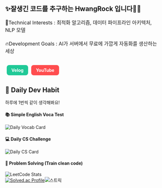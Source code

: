 ✨잘생긴 코드를 추구하는 HwangRock 입니다🧑‍💻
---
<span style="font-size: 16px;">
  🔎Technical Interests : 최적화 알고리즘, 데이터 파이프라인 아키텍처, NLP 모델
</br></br>
  🔥Development Goals : AI가 서버에서 무료에 가깝게 자동화를 생산하는 세상
</span>
</br>

<a href="https://velog.io/@hwangrock1220/posts" target="_blank" style="
  display:inline-block;
  padding:8px 15px;
  margin:5px;
  background-color:#20c997;
  color:white;
  text-decoration:none;
  border-radius:8px;
  font-size:14px;">
  Velog
</a><a href="https://www.youtube.com/@HwangRock/videos" target="_blank" style="
  display:inline-block;
  padding:8px 15px;
  margin:5px;
  background-color:#ff4d4f;
  color:white;
  text-decoration:none;
  border-radius:8px;
  font-size:14px;">
  YouTube
</a>
---

## 📆 Daily Dev Habit
하루에 1번씩 같이 생각해봐요!  

#### 📚 Simple English Voca Test
![Daily Vocab Card](https://notion-serverless-voca.vercel.app/api/words/dailycard?name=HwangRock)

#### 💻 Daily CS Challenge
![Daily CS Card](https://notion-serverless-voca.vercel.app/api/cs/daily?name=HwangRock)

#### 🧩 Problem Solving (Train clean code)
![LeetCode Stats](https://leetcard.jacoblin.cool/HwangRock?theme=dark&font=Mada&ext=heatmap)  
[![Solved.ac Profile](http://mazassumnida.wtf/api/v2/generate_badge?boj=peter9244)](https://solved.ac/peter9244/)![스트릭](http://mazandi.herokuapp.com/api?handle=peter9244&theme=dark)<br>

